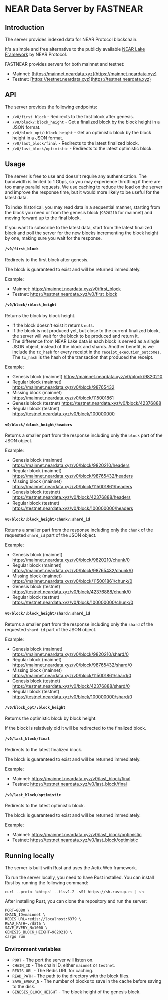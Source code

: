 # NEAR Data Server by FASTNEAR

## Introduction

The server provides indexed data for NEAR Protocol blockchain.

It's a simple and free alternative to the publicly
available [NEAR Lake Framework](https://github.com/near/near-lake-framework-rs) by NEAR Protocol.

FASTNEAR provides servers for both mainnet and testnet:

- Mainnet: [https://mainnet.neardata.xyz](https://mainnet.neardata.xyz)
- Testnet: [https://testnet.neardata.xyz](https://testnet.neardata.xyz)

## API

The server provides the following endpoints:

- `/v0/first_block` - Redirects to the first block after genesis.
- `/v0/block/:block_height` - Get a finalized block by the block height in a JSON format.
- `/v0/block_opt/:block_height` - Get an optimistic block by the block height in a JSON format.
- `/v0/last_block/final` - Redirects to the latest finalized block.
- `/v0/last_block/optimistic` - Redirects to the latest optimistic block.

## Usage

The server is free to use and doesn't require any authentication. The bandwidth is limited to 1 Gbps, so you may
experience throttling if there are too many parallel requests.
We use caching to reduce the load on the server and improve the response time, but it would more likely to be useful for
the latest data.

To index historical, you may read data in a sequential manner, starting from the block you need or from the genesis
block (`9820210` for mainnet) and moving forward up to the final block.

If you want to subscribe to the latest data, start from the latest finalized block and poll the server for the new
blocks incrementing the block height by one, making sure you wait for the response.

#### `/v0/first_block`

Redirects to the first block after genesis.

The block is guaranteed to exist and will be returned immediately.

Example:

- Mainnet: https://mainnet.neardata.xyz/v0/first_block
- Testnet: https://testnet.neardata.xyz/v0/first_block

#### `/v0/block/:block_height`

Returns the block by block height.

- If the block doesn't exist it returns `null`.
- If the block is not produced yet, but close to the current finalized block, the server will wait for the block to be
  produced and return it.
- The difference from NEAR Lake data is each block is served as a single JSON object, instead of the block and shards.
  Another benefit, is we include the `tx_hash` for every receipt in the `receipt_execution_outcomes`. The `tx_hash` is
  the hash of the transaction that produced the receipt.

Example:

- Genesis block (mainnet) https://mainnet.neardata.xyz/v0/block/9820210
- Regular block (mainnet) https://mainnet.neardata.xyz/v0/block/98765432
- Missing block (mainnet) https://mainnet.neardata.xyz/v0/block/115001861
- Genesis block (testnet) https://testnet.neardata.xyz/v0/block/42376888
- Regular block (testnet) https://testnet.neardata.xyz/v0/block/100000000

#### `v0/block/:block_height/headers`

Returns a smaller part from the response including only the `block` part of the JSON object.

Example:

- Genesis block (mainnet) https://mainnet.neardata.xyz/v0/block/9820210/headers
- Regular block (mainnet) https://mainnet.neardata.xyz/v0/block/98765432/headers
- Missing block (mainnet) https://mainnet.neardata.xyz/v0/block/115001861/headers
- Genesis block (testnet) https://testnet.neardata.xyz/v0/block/42376888/headers
- Regular block (testnet) https://testnet.neardata.xyz/v0/block/100000000/headers

#### `v0/block/:block_height/chunk/:shard_id`

Returns a smaller part from the response including only the `chunk` of the requested `shard_id` part of the JSON object.

Example:

- Genesis block (mainnet) https://mainnet.neardata.xyz/v0/block/9820210/chunk/0
- Regular block (mainnet) https://mainnet.neardata.xyz/v0/block/98765432/chunk/0
- Missing block (mainnet) https://mainnet.neardata.xyz/v0/block/115001861/chunk/0
- Genesis block (testnet) https://testnet.neardata.xyz/v0/block/42376888/chunk/0
- Regular block (testnet) https://testnet.neardata.xyz/v0/block/100000000/chunk/0

#### `v0/block/:block_height/shard/:shard_id`

Returns a smaller part from the response including only the `shard` of the requested `shard_id` part of the JSON object.

Example:

- Genesis block (mainnet) https://mainnet.neardata.xyz/v0/block/9820210/shard/0
- Regular block (mainnet) https://mainnet.neardata.xyz/v0/block/98765432/shard/0
- Missing block (mainnet) https://mainnet.neardata.xyz/v0/block/115001861/shard/0
- Genesis block (testnet) https://testnet.neardata.xyz/v0/block/42376888/shard/0
- Regular block (testnet) https://testnet.neardata.xyz/v0/block/100000000/shard/0

#### `/v0/block_opt/:block_height`

Returns the optimistic block by block height.

If the block is relatively old it will be redirected to the finalized block.

#### `/v0/last_block/final`

Redirects to the latest finalized block.

The block is guaranteed to exist and will be returned immediately.

Example:

- Mainnet: https://mainnet.neardata.xyz/v0/last_block/final
- Testnet: https://testnet.neardata.xyz/v0/last_block/final

#### `/v0/last_block/optimistic`

Redirects to the latest optimistic block.

The block is guaranteed to exist and will be returned immediately.

Example:

- Mainnet: https://mainnet.neardata.xyz/v0/last_block/optimistic
- Testnet: https://testnet.neardata.xyz/v0/last_block/optimistic

## Running locally

The server is built with Rust and uses the Actix Web framework.

To run the server locally, you need to have Rust installed. You can install Rust by running the following command:

```shell
curl --proto '=https' --tlsv1.2 -sSf https://sh.rustup.rs | sh
```

After installing Rust, you can clone the repository and run the server:

```shell
PORT=8080 \
CHAIN_ID=mainnet \
REDIS_URL=redis://localhost:6379 \
READ_PATH=./data \
SAVE_EVERY_N=1000 \
GENESIS_BLOCK_HEIGHT=9820210 \
cargo run
```

### Environment variables

- `PORT` - The port the server will listen on.
- `CHAIN_ID` - The chain ID, either `mainnet` or `testnet`.
- `REDIS_URL` - The Redis URL for caching.
- `READ_PATH` - The path to the directory with the block files.
- `SAVE_EVERY_N` - The number of blocks to save in the cache before saving to the disk.
- `GENESIS_BLOCK_HEIGHT` - The block height of the genesis block.

